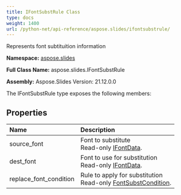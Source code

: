```yaml
---
title: IFontSubstRule Class
type: docs
weight: 1400
url: /python-net/api-reference/aspose.slides/ifontsubstrule/
---
```


Represents font subtituition information

**Namespace:** [aspose.slides](/slides/python-net/api-reference/aspose.slides/)

**Full Class Name:** aspose.slides.IFontSubstRule

**Assembly:**  Aspose.Slides Version: 21.12.0.0

The IFontSubstRule type exposes the following members:
## **Properties**
|**Name**|**Description**|
| :- | :- |
|source_font|Font to substitute<br/>            Read-only [IFontData](/slides/python-net/api-reference/aspose.slides/ifontdata/).|
|dest_font|Font to use for substitution<br/>            Read-only [IFontData](/slides/python-net/api-reference/aspose.slides/ifontdata/).|
|replace_font_condition|Rule to apply for substitution<br/>            Read-only [FontSubstCondition](/slides/python-net/api-reference/aspose.slides/fontsubstcondition/).|
